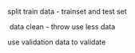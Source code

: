 split train data - trainset and test set

​	data clean - throw use less data

use validation data to validate

